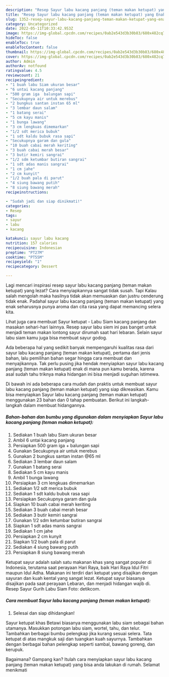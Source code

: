 ```yaml
---
description: "Resep Sayur labu kacang panjang (teman makan ketupat) yang Enak, Buat Buka Puasa}"
title: "Resep Sayur labu kacang panjang (teman makan ketupat) yang Enak, Buat Buka Puasa}"
slug: 1352-resep-sayur-labu-kacang-panjang-teman-makan-ketupat-yang-enak-buat-buka-puasa
category: Uncategorized
date: 2022-05-11T10:33:42.953Z
image: https://img-global.cpcdn.com/recipes/0ab2e543d3b30b83/680x482cq70/sayur-labu-kacang-panjang-teman-makan-ketupat-foto-resep-utama.jpg
hideToc: false
enableToc: true
enableTocContent: false
thumbnail: https://img-global.cpcdn.com/recipes/0ab2e543d3b30b83/680x482cq70/sayur-labu-kacang-panjang-teman-makan-ketupat-foto-resep-utama.jpg
cover: https://img-global.cpcdn.com/recipes/0ab2e543d3b30b83/680x482cq70/sayur-labu-kacang-panjang-teman-makan-ketupat-foto-resep-utama.jpg
author: Admin
authorAv: notfound
ratingvalue: 4.5
reviewcount: 21
recipeingredient:
- "1 buah labu Siam ukuran besar"
- "6 untai kacang panjang"
- "500 gram iga  balungan sapi"
- "Secukupnya air untuk merebus"
- "2 bungkus santan instan 65 ml"
- "3 lembar daun salam"
- "1 batang serai"
- "5 cm kayu manis"
- "1 bunga lawang"
- "3 cm lengkuas dimemarkan"
- "1/2 sdt merica bubuk"
- "1 sdt kaldu bubuk rasa sapi"
- "Secukupnya garam dan gula"
- "10 buah cabai merah keriting"
- "3 buah cabai merah besar"
- "3 butir kemiri sangrai"
- "1/2 sdm ketumbar butiran sangrai"
- "1 sdt adas manis sangrai"
- "1 cm jahe"
- "2 cm kunyit"
- "1/2 buah pala di parut"
- "4 siung bawang putih"
- "8 siung bawang merah"
recipeinstructions:

- "Sudah jadi dan siap dinikmati!"
categories:
- Resep
tags:
- sayur
- labu
- kacang

katakunci: sayur labu kacang 
nutrition: 157 calories
recipecuisine: Indonesian
preptime: "PT27M"
cooktime: "PT55M"
recipeyield: "1"
recipecategory: Dessert

---
```



Lagi mencari inspirasi resep sayur labu kacang panjang (teman makan ketupat) yang lezat? Cara menyiapkannya sangat tidak susah. Tapi Kalau salah mengolah maka hasilnya tidak akan memuaskan dan justru cenderung tidak enak. Padahal sayur labu kacang panjang (teman makan ketupat) yang enak seharusnya punya aroma dan cita rasa yang dapat memancing selera kita.


Lihat juga cara membuat Sayur ketupat - Labu Siam kacang panjang dan masakan sehari-hari lainnya. Resep sayur labu siem ini pas banget untuk menjadi teman makan lontong sayur dirumah saat hari lebaran. Selain sayur labu siam kamu juga bisa membuat sayur godog.

Ada beberapa hal yang sedikit banyak mempengaruhi kualitas rasa dari sayur labu kacang panjang (teman makan ketupat), pertama dari jenis bahan, lalu pemilihan bahan segar hingga cara membuat dan menyajikannya. Tak perlu pusing jika hendak menyiapkan sayur labu kacang panjang (teman makan ketupat) enak di mana pun kamu berada, karena asal sudah tahu triknya maka hidangan ini bisa menjadi suguhan istimewa.


Di bawah ini ada beberapa cara mudah dan praktis untuk membuat sayur labu kacang panjang (teman makan ketupat) yang siap dikreasikan. Kamu bisa menyiapkan Sayur labu kacang panjang (teman makan ketupat) menggunakan 23 bahan dan 0 tahap pembuatan. Berikut ini langkah-langkah dalam membuat hidangannya.

<!--inarticleads1-->

##### Bahan-bahan dan bumbu yang digunakan dalam menyiapkan Sayur labu kacang panjang (teman makan ketupat):

1. Sediakan 1 buah labu Siam ukuran besar
1. Ambil 6 untai kacang panjang
1. Persiapkan 500 gram iga + balungan sapi
1. Gunakan Secukupnya air untuk merebus
1. Gunakan 2 bungkus santan instan @65 ml
1. Sediakan 3 lembar daun salam
1. Gunakan 1 batang serai
1. Sediakan 5 cm kayu manis
1. Ambil 1 bunga lawang
1. Persiapkan 3 cm lengkuas dimemarkan
1. Sediakan 1/2 sdt merica bubuk
1. Sediakan 1 sdt kaldu bubuk rasa sapi
1. Persiapkan Secukupnya garam dan gula
1. Siapkan 10 buah cabai merah keriting
1. Sediakan 3 buah cabai merah besar
1. Sediakan 3 butir kemiri sangrai
1. Gunakan 1/2 sdm ketumbar butiran sangrai
1. Siapkan 1 sdt adas manis sangrai
1. Sediakan 1 cm jahe
1. Persiapkan 2 cm kunyit
1. Siapkan 1/2 buah pala di parut
1. Sediakan 4 siung bawang putih
1. Persiapkan 8 siung bawang merah


Ketupat sayur adalah salah satu makanan khas yang sangat populer di Indonesia, terutama saat perayaan Hari Raya, baik Hari Raya Idul Fitri maupun Idul Adha. Makanan ini terdiri dari ketupat yang disajikan dengan sayuran dan kuah kental yang sangat lezat. Ketupat sayur biasanya disajikan pada saat perayaan Lebaran, dan menjadi hidangan wajib di. Resep Sayur Gurih Labu Siam Foto: detikcom. 

<!--inarticleads2-->

##### Cara membuat Sayur labu kacang panjang (teman makan ketupat):


1. Selesai dan siap dihidangkan!

Sayur ketupat khas Betawi biasanya menggunakan labu siam sebagai bahan utamanya. Masukkan potongan labu siam, wortel, tahu, dan telur. Tambahkan berbagai bumbu pelengkap jika kurang sesuai selera. Tata ketupat di atas mangkuk saji dan tuangkan kuah sayurnya. Tambahkan dengan berbagai bahan pelengkap seperti sambal, bawang goreng, dan kerupuk. 

Bagaimana? Gampang kan? Itulah cara menyiapkan sayur labu kacang panjang (teman makan ketupat) yang bisa anda lakukan di rumah. Selamat menikmati
